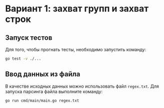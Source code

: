# Вариант 1: захват групп и захват строк

## Запуск тестов

Для того, чтобы прогнать тесты, необходимо запустить команду:

```bash
go test -v ./...
```

## Ввод данных из файла

В качестве исходных данных можно использовать файл `regex.txt`. 
Для запуска парсинга файла выполните команду:

```bash
go run cmd/main/main.go regex.txt
```
